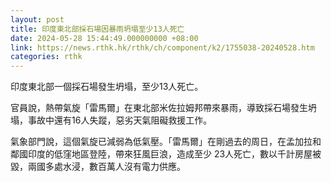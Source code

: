 ```yaml
---
layout: post
title: 印度東北部採石場因暴雨坍塌至少13人死亡
date: 2024-05-28 15:44:49.000000000 +08:00
link: https://news.rthk.hk/rthk/ch/component/k2/1755038-20240528.htm
categories: rthk
---
```


印度東北部一個採石場發生坍塌，至少13人死亡。

官員說，熱帶氣旋「雷馬爾」在東北部米佐拉姆邦帶來暴雨，導致採石場發生坍塌，事故中還有16人失蹤，惡劣天氣阻礙救援工作。

氣象部門說，這個氣旋已減弱為低氣壓。「雷馬爾」在剛過去的周日，在孟加拉和鄰國印度的低窪地區登陸，帶來狂風巨浪，造成至少 23人死亡，數以千計房屋被毀，兩國多處水浸，數百萬人沒有電力供應。
